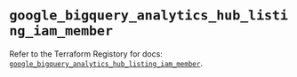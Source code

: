 # `google_bigquery_analytics_hub_listing_iam_member`

Refer to the Terraform Registory for docs: [`google_bigquery_analytics_hub_listing_iam_member`](https://registry.terraform.io/providers/hashicorp/google-beta/4.75.0/docs/resources/google_bigquery_analytics_hub_listing_iam_member).

